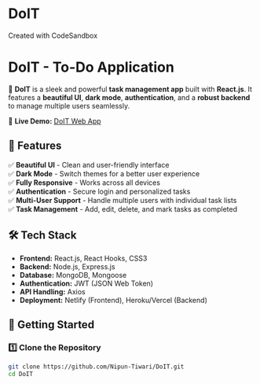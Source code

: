 # DoIT
Created with CodeSandbox
# DoIT - To-Do Application  

🚀 **DoIT** is a sleek and powerful **task management app** built with **React.js**. It features a **beautiful UI**, **dark mode**, **authentication**, and a **robust backend** to manage multiple users seamlessly.  

🔗 **Live Demo:** [DoIT Web App](https://doitweb.netlify.app/)  

## 🌟 Features  

✅ **Beautiful UI** - Clean and user-friendly interface  
✅ **Dark Mode** - Switch themes for a better user experience  
✅ **Fully Responsive** - Works across all devices  
✅ **Authentication** - Secure login and personalized tasks  
✅ **Multi-User Support** - Handle multiple users with individual task lists  
✅ **Task Management** - Add, edit, delete, and mark tasks as completed  

## 🛠️ Tech Stack  

- **Frontend:** React.js, React Hooks, CSS3  
- **Backend:** Node.js, Express.js  
- **Database:** MongoDB, Mongoose  
- **Authentication:** JWT (JSON Web Token)  
- **API Handling:** Axios  
- **Deployment:** Netlify (Frontend), Heroku/Vercel (Backend)  

## 🚀 Getting Started  

### 1️⃣ Clone the Repository  
```sh
git clone https://github.com/Nipun-Tiwari/DoIT.git
cd DoIT
